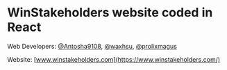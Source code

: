 # WinStakeholders website coded in React
Web Developers: [@Antosha9108](https://github.com/Antosha9108), [@waxhsu](https://github.com/waxhsu), [@prolixmagus](https://github.com/prolixmagus)

Website: [www.winstakeholders.com](https://www.winstakeholders.com/)
